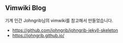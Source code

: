 ## Vimwiki Blog

기계 인간 Johngrib님의 vimwiki를 참고해서 만들었습니다.

- https://github.com/johngrib/johngrib-jekyll-skeleton
- https://johngrib.github.io/